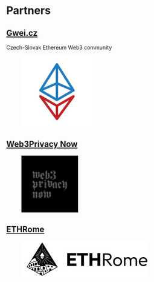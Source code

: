 # Partners

## [Gwei.cz](https://gwei.cz)

Czech-Slovak Ethereum Web3 community

<figure><img src="../../.gitbook/assets/logo (2).png" alt="" width="188"><figcaption></figcaption></figure>

## [Web3Privacy Now](https://github.com/web3privacy)

<figure><img src="../../.gitbook/assets/125144096.png" alt="" width="150"><figcaption></figcaption></figure>

## [ETHRome](https://ethrome.org/)

<figure><img src="../../.gitbook/assets/ethrome_logo.png" alt=""><figcaption></figcaption></figure>
